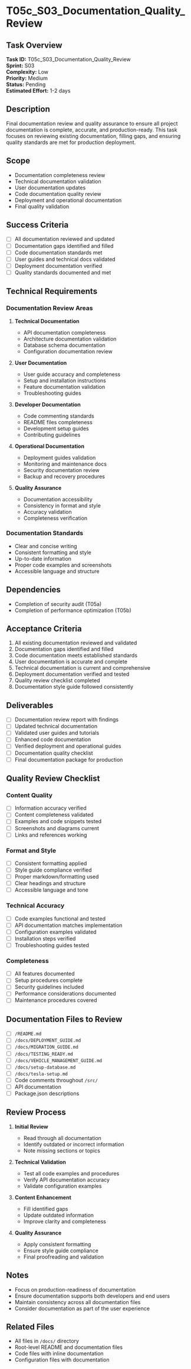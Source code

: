 # T05c_S03_Documentation_Quality_Review

## Task Overview
**Task ID:** T05c_S03_Documentation_Quality_Review  
**Sprint:** S03  
**Complexity:** Low  
**Priority:** Medium  
**Status:** Pending  
**Estimated Effort:** 1-2 days  

## Description
Final documentation review and quality assurance to ensure all project documentation is complete, accurate, and production-ready. This task focuses on reviewing existing documentation, filling gaps, and ensuring quality standards are met for production deployment.

## Scope
- Documentation completeness review
- Technical documentation validation
- User documentation updates
- Code documentation quality review
- Deployment and operational documentation
- Final quality validation

## Success Criteria
- [ ] All documentation reviewed and updated
- [ ] Documentation gaps identified and filled
- [ ] Code documentation standards met
- [ ] User guides and technical docs validated
- [ ] Deployment documentation verified
- [ ] Quality standards documented and met

## Technical Requirements

### Documentation Review Areas
1. **Technical Documentation**
   - API documentation completeness
   - Architecture documentation validation
   - Database schema documentation
   - Configuration documentation review

2. **User Documentation**
   - User guide accuracy and completeness
   - Setup and installation instructions
   - Feature documentation validation
   - Troubleshooting guides

3. **Developer Documentation**
   - Code commenting standards
   - README files completeness
   - Development setup guides
   - Contributing guidelines

4. **Operational Documentation**
   - Deployment guides validation
   - Monitoring and maintenance docs
   - Security documentation review
   - Backup and recovery procedures

5. **Quality Assurance**
   - Documentation accessibility
   - Consistency in format and style
   - Accuracy validation
   - Completeness verification

### Documentation Standards
- Clear and concise writing
- Consistent formatting and style
- Up-to-date information
- Proper code examples and screenshots
- Accessible language and structure

## Dependencies
- Completion of security audit (T05a)
- Completion of performance optimization (T05b)

## Acceptance Criteria
1. All existing documentation reviewed and validated
2. Documentation gaps identified and filled
3. Code documentation meets established standards
4. User documentation is accurate and complete
5. Technical documentation is current and comprehensive
6. Deployment documentation verified and tested
7. Quality review checklist completed
8. Documentation style guide followed consistently

## Deliverables
- [ ] Documentation review report with findings
- [ ] Updated technical documentation
- [ ] Validated user guides and tutorials
- [ ] Enhanced code documentation
- [ ] Verified deployment and operational guides
- [ ] Documentation quality checklist
- [ ] Final documentation package for production

## Quality Review Checklist

### Content Quality
- [ ] Information accuracy verified
- [ ] Content completeness validated
- [ ] Examples and code snippets tested
- [ ] Screenshots and diagrams current
- [ ] Links and references working

### Format and Style
- [ ] Consistent formatting applied
- [ ] Style guide compliance verified
- [ ] Proper markdown/formatting used
- [ ] Clear headings and structure
- [ ] Accessible language and tone

### Technical Accuracy
- [ ] Code examples functional and tested
- [ ] API documentation matches implementation
- [ ] Configuration examples validated
- [ ] Installation steps verified
- [ ] Troubleshooting guides tested

### Completeness
- [ ] All features documented
- [ ] Setup procedures complete
- [ ] Security guidelines included
- [ ] Performance considerations documented
- [ ] Maintenance procedures covered

## Documentation Files to Review
- [ ] `/README.md`
- [ ] `/docs/DEPLOYMENT_GUIDE.md`
- [ ] `/docs/MIGRATION_GUIDE.md`
- [ ] `/docs/TESTING_READY.md`
- [ ] `/docs/VEHICLE_MANAGEMENT_GUIDE.md`
- [ ] `/docs/setup-database.md`
- [ ] `/docs/tesla-setup.md`
- [ ] Code comments throughout `/src/`
- [ ] API documentation
- [ ] Package.json descriptions

## Review Process
1. **Initial Review**
   - Read through all documentation
   - Identify outdated or incorrect information
   - Note missing sections or topics

2. **Technical Validation**
   - Test all code examples and procedures
   - Verify API documentation accuracy
   - Validate configuration examples

3. **Content Enhancement**
   - Fill identified gaps
   - Update outdated information
   - Improve clarity and completeness

4. **Quality Assurance**
   - Apply consistent formatting
   - Ensure style guide compliance
   - Final proofreading and validation

## Notes
- Focus on production-readiness of documentation
- Ensure documentation supports both developers and end users
- Maintain consistency across all documentation files
- Consider documentation as part of the user experience

## Related Files
- All files in `/docs/` directory
- Root-level README and documentation files
- Code files with inline documentation
- Configuration files with documentation